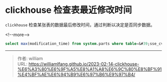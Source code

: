 # clickhouse 检查表最近修改时间


`clickhouse` 检查某张表的数据最后修改时间，通过判断以决定是否同步数据。

&lt;!--more--&gt;

```sql
select max(modification_time) from system.parts where table=&#39;sse_cv_snaps&#39; and database=&#39;raven&#39;;
```


---

> 作者: william  
> URL: https://williamlfang.github.io/2023-02-14-clickhouse-%E6%A3%80%E6%9F%A5%E8%A1%A8%E6%9C%80%E8%BF%91%E4%BF%AE%E6%94%B9%E6%97%B6%E9%97%B4/  


